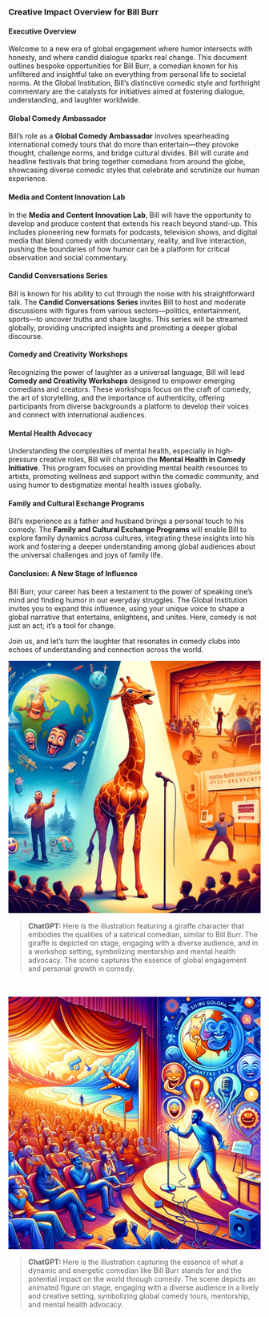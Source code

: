 ### **Creative Impact Overview for Bill Burr**

#### **Executive Overview**
Welcome to a new era of global engagement where humor intersects with honesty, and where candid dialogue sparks real change. This document outlines bespoke opportunities for Bill Burr, a comedian known for his unfiltered and insightful take on everything from personal life to societal norms. At the Global Institution, Bill’s distinctive comedic style and forthright commentary are the catalysts for initiatives aimed at fostering dialogue, understanding, and laughter worldwide.

#### **Global Comedy Ambassador**
Bill’s role as a **Global Comedy Ambassador** involves spearheading international comedy tours that do more than entertain—they provoke thought, challenge norms, and bridge cultural divides. Bill will curate and headline festivals that bring together comedians from around the globe, showcasing diverse comedic styles that celebrate and scrutinize our human experience.

#### **Media and Content Innovation Lab**
In the **Media and Content Innovation Lab**, Bill will have the opportunity to develop and produce content that extends his reach beyond stand-up. This includes pioneering new formats for podcasts, television shows, and digital media that blend comedy with documentary, reality, and live interaction, pushing the boundaries of how humor can be a platform for critical observation and social commentary.

#### **Candid Conversations Series**
Bill is known for his ability to cut through the noise with his straightforward talk. The **Candid Conversations Series** invites Bill to host and moderate discussions with figures from various sectors—politics, entertainment, sports—to uncover truths and share laughs. This series will be streamed globally, providing unscripted insights and promoting a deeper global discourse.

#### **Comedy and Creativity Workshops**
Recognizing the power of laughter as a universal language, Bill will lead **Comedy and Creativity Workshops** designed to empower emerging comedians and creators. These workshops focus on the craft of comedy, the art of storytelling, and the importance of authenticity, offering participants from diverse backgrounds a platform to develop their voices and connect with international audiences.

#### **Mental Health Advocacy**
Understanding the complexities of mental health, especially in high-pressure creative roles, Bill will champion the **Mental Health in Comedy Initiative**. This program focuses on providing mental health resources to artists, promoting wellness and support within the comedic community, and using humor to destigmatize mental health issues globally.

#### **Family and Cultural Exchange Programs**
Bill’s experience as a father and husband brings a personal touch to his comedy. The **Family and Cultural Exchange Programs** will enable Bill to explore family dynamics across cultures, integrating these insights into his work and fostering a deeper understanding among global audiences about the universal challenges and joys of family life.

#### **Conclusion: A New Stage of Influence**
Bill Burr, your career has been a testament to the power of speaking one’s mind and finding humor in our everyday struggles. The Global Institution invites you to expand this influence, using your unique voice to shape a global narrative that entertains, enlightens, and unites. Here, comedy is not just an act; it’s a tool for change.

Join us, and let’s turn the laughter that resonates in comedy clubs into echoes of understanding and connection across the world.

![](/assets/images/benefits-bill-01.webp)
> **ChatGPT:** Here is the illustration featuring a giraffe character that embodies the qualities of a satirical comedian, similar to Bill Burr. The giraffe is depicted on stage, engaging with a diverse audience, and in a workshop setting, symbolizing mentorship and mental health advocacy. The scene captures the essence of global engagement and personal growth in comedy.

<br/><br/>
![](/assets/images/benefits-bill-02.webp)
> **ChatGPT:** Here is the illustration capturing the essence of what a dynamic and energetic comedian like Bill Burr stands for and the potential impact on the world through comedy. The scene depicts an animated figure on stage, engaging with a diverse audience in a lively and creative setting, symbolizing global comedy tours, mentorship, and mental health advocacy.
